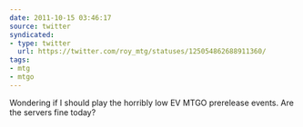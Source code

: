 ```yaml
---
date: 2011-10-15 03:46:17
source: twitter
syndicated:
- type: twitter
  url: https://twitter.com/roy_mtg/statuses/125054862688911360/
tags:
- mtg
- mtgo
---
```


Wondering if I should play the horribly low EV MTGO prerelease events. Are the servers fine today?
